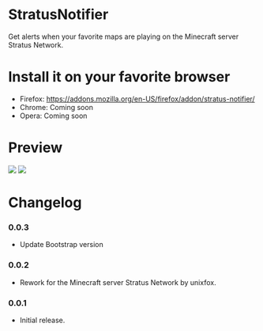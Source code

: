 # StratusNotifier
Get alerts when your favorite maps are playing on the Minecraft server Stratus Network.

# Install it on your favorite browser
* Firefox: https://addons.mozilla.org/en-US/firefox/addon/stratus-notifier/
* Chrome: Coming soon
* Opera: Coming soon

# Preview
![](https://i.imgur.com/lPHGCKK.png)
![](https://i.imgur.com/utL8ZOk.jpg)

# Changelog
### 0.0.3
* Update Bootstrap version
### 0.0.2
* Rework for the Minecraft server Stratus Network by unixfox.
### 0.0.1 
* Initial release.